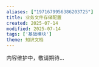 ```yaml
---
aliases: ["1971679956386203725"]
title: 业务文件存储配置
created: 2025-07-14
modified: 2025-07-14
tags: ['基础模块']
theme: 知识文档
---
```


内容维护中，敬请期待...